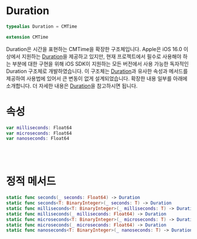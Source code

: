 # Duration

```swift
typealias Duration = CMTime

extension CMTime
```

Duration은 시간을 표현하는 CMTime을 확장한 구조체입니다. Apple은 iOS 16.0 이상에서 지원하는 [Duration](https://developer.apple.com/documentation/swift/duration)을 제공하고 있지만, 현재 프로젝트에서 필수로 사용해야 하는 부분에 대한 구현을 위해 iOS SDK이 지원하는 모든 버전에서 사용 가능한 독자적인 Duration 구조체로 개발하였습니다. 이 구조체는 [Duration](https://developer.apple.com/documentation/swift/duration)과 유사한 속성과 메서드를 제공하여 사용법에 있어서 큰 변동이 없게 설계되었습니다. 확장한 내용 일부를 아래에 소개합니다. 더 자세한 내용은 [Duration](https://developer.apple.com/documentation/swift/duration)을 참고하시면 됩니다.

# 속성
```swift
var milliseconds: Float64
var microseconds: Float64
var nanoseconds: Float64
```

<br><br>
# 정적 메서드
```swift
static func seconds(_ seconds: Float64) -> Duration
static func seconds<T: BinaryInteger>(_ seconds: T) -> Duration
static func milliseconds<T: BinaryInteger>(_ milliseconds: T) -> Duration
static func milliseconds(_ milliseconds: Float64) -> Duration
static func microseconds<T: BinaryInteger>(_ microseconds: T) -> Duration
static func microseconds(_ microseconds: Float64) -> Duration
static func nanoseconds<T: BinaryInteger>(_ nanoseconds: T) -> Duration
```
